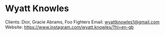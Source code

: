 # Wyatt Knowles

Clients: Dior, Gracie Abrams, Foo Fighters 
Email: wyattknowles1@gmail.com
Website: https://www.instagram.com/wyatt.knowles/?hl=en-gb